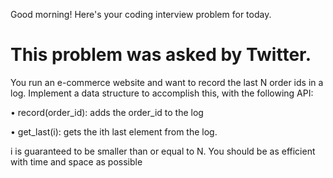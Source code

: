 Good morning! Here's your coding interview problem for today.
# This problem was asked by Twitter.
You run an e-commerce website and want to record the last N order ids in a log. Implement a data structure to accomplish this, with the following API:

•	record(order_id): adds the order_id to the log

•	get_last(i): gets the ith last element from the log. 

i is guaranteed to be smaller than or equal to N.
You should be as efficient with time and space as possible
